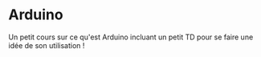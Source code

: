 # Arduino
Un petit cours sur ce qu'est Arduino incluant un petit TD pour se faire une idée de son utilisation !
